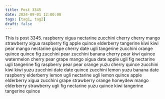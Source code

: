 ```yaml
---
title: Post 3345
date: 2024-09-01 12:00:00
tags: [tag1, tag2]
draft: false
---
```

This is post 3345.
raspberry
xigua
nectarine
zucchini
cherry
cherry
mango
strawberry
xigua
raspberry
fig
apple
quince
elderberry
tangerine
kiwi
kiwi
pear
mango
nectarine
grape
cherry
date
ugli
tangerine
zucchini
orange
quince
quince
fig
zucchini
pear
zucchini
banana
cherry
pear
kiwi
quince
watermelon
cherry
pear
grape
mango
xigua
date
apple
ugli
fig
nectarine
ugli
tangerine
fig
raspberry
pear
pear
orange
yuzu
cherry
quince
zucchini
kiwi
kiwi
yuzu
zucchini
date
date
quince
zucchini
lemon
yuzu
banana
date
raspberry
elderberry
lemon
ugli
nectarine
ugli
lemon
quince
apple
elderberry
xigua
zucchini
grape
strawberry
orange
honeydew
mango
elderberry
strawberry
ugli
fig
nectarine
yuzu
quince
kiwi
tangerine
tangerine
quince
